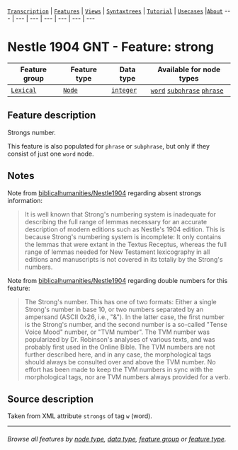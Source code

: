 <a name="start"></a>
[`Transcription`](../transcription.md#start) | [`Features`](README.md#start) | [`Views`](../views.md#start) | [`Syntaxtrees`](../syntaxtrees.md#start) | [`Tutorial`](../../tutorial/README.md#start) | [`Usecases`](../usecases/README.md#start) |[`About`](../about.md#start)
---  | --- | --- | --- | --- | --- | ---

# Nestle 1904 GNT - Feature: strong

Feature group | Feature type | Data type | Available for node types
---  | --- | --- | ---
[`Lexical`](featuresbygroup.md#lexical-features) | [`Node`](featuresbyfeaturetype.md#node-features) | [`integer`](featuresbydatatype.md#integer-datatype) |  [`word`](featuresbynodetype.md#word-nodes) [`subphrase`](featuresbynodetype.md#subphrase-nodes) [`phrase`](featuresbynodetype.md#phrase-nodes)

## Feature description

Strongs number. 

This feature is also populated for `phrase` or `subphrase`, but only if they consist of just one `word` node.

## Notes

Note from [biblicalhumanities/Nestle1904](https://github.com/biblicalhumanities/Nestle1904/tree/master/morph) regarding absent strongs information:
> It is well known that Strong's numbering system is inadequate for describing the full range of lemmas necessary for an accurate description of modern editions such as Nestle's 1904 edition. This is because Strong's numbering system is incomplete: It only contains the lemmas that were extant in the Textus Receptus, whereas the full range of lemmas needed for New Testament lexicography in all editions and manuscripts is not covered in its totaliy by the Strong's numbers.

Note from [biblicalhumanities/Nestle1904](https://github.com/biblicalhumanities/Nestle1904/tree/master/morph) regarding double numbers for this feature:
> The Strong's number. This has one of two formats: Either a single Strong's number in base 10, or two numbers separated by an ampersand (ASCII 0x26, i.e., "&"). In the latter case, the first number is the Strong's number, and the second number is a so-called "Tense Voice Mood" number, or "TVM number". The TVM number was popularized by Dr. Robinson's analyses of various texts, and was probably first used in the Online Bible. The TVM numbers are not further described here, and in any case, the morphological tags should always be consulted over and above the TVM number. No effort has been made to keep the TVM numbers in sync with the morphological tags, nor are TVM numbers always provided for a verb.

## Source description

Taken from XML attribute `strongs` of tag `w` (word).

---
###### *Browse all features by [node type](featuresbynodetype.md#start), [data type](featuresbydatatype.md#start), [feature group](featuresbygroup.md#start) or [feature type](featuresbyfeaturetype.md#start).*
